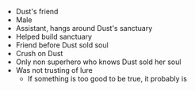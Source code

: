 * Dust's friend
* Male
* Assistant, hangs around Dust's sanctuary
* Helped build sanctuary
* Friend before Dust sold soul
* Crush on Dust
* Only non superhero who knows Dust sold her soul
* Was not trusting of lure
  * If something is too good to be true, it probably is

